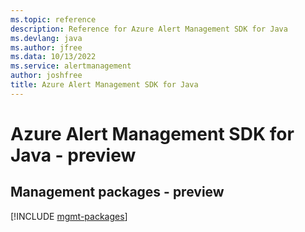 ```yaml
---
ms.topic: reference
description: Reference for Azure Alert Management SDK for Java
ms.devlang: java
ms.author: jfree
ms.data: 10/13/2022
ms.service: alertmanagement
author: joshfree
title: Azure Alert Management SDK for Java
---
```

# Azure Alert Management SDK for Java - preview

## Management packages - preview
[!INCLUDE [mgmt-packages](alert-management-mgmt-index.md)]